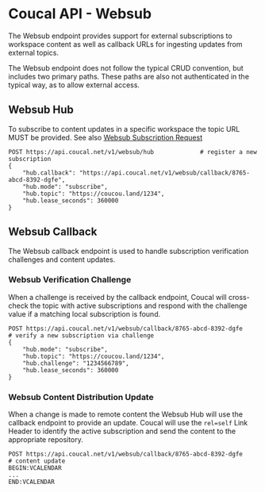 # Coucal API - Websub

The Websub endpoint provides support for external subscriptions to workspace content as well as callback URLs
for ingesting updates from external topics.

The Websub endpoint does not follow the typical CRUD convention, but includes two primary paths. These paths are
also not authenticated in the typical way, as to allow external access.

## Websub Hub

To subscribe to content updates in a specific workspace the topic URL MUST be provided. See also
[Websub Subscription Request](https://www.w3.org/TR/websub/#subscriber-sends-subscription-request)

    POST https://api.coucal.net/v1/websub/hub             # register a new subscription
    {
        "hub.callback": "https://api.coucal.net/v1/websub/callback/8765-abcd-8392-dgfe",
        "hub.mode": "subscribe",
        "hub.topic": "https://coucou.land/1234",
        "hub.lease_seconds": 360000
    }

## Websub Callback

The Websub callback endpoint is used to handle subscription verification challenges and content updates.

### Websub Verification Challenge

When a challenge is received by the callback endpoint, Coucal will cross-check the topic with active subscriptions
and respond with the challenge value if a matching local subscription is found.

    POST https://api.coucal.net/v1/websub/callback/8765-abcd-8392-dgfe             # verify a new subscription via challenge
    {
        "hub.mode": "subscribe",
        "hub.topic": "https://coucou.land/1234",
        "hub.challenge": "1234566789",
        "hub.lease_seconds": 360000
    }

### Websub Content Distribution Update

When a change is made to remote content the Websub Hub will use the callback endpoint to provide an update. Coucal
will use the `rel=self` Link Header to identify the active subscription and send the content to the appropriate
repository.

    POST https://api.coucal.net/v1/websub/callback/8765-abcd-8392-dgfe             # content update
    BEGIN:VCALENDAR
    ...
    END:VCALENDAR
